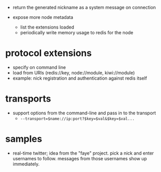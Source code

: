 - return the generated nickname as a system message on connection

- expose more node metadata
    - list the extensions loaded
    - periodically write memory usage to redis for the node

# protocol extensions

- specify on command line
- load from URIs (redis://key, node://module, kiwi://module)
- example: nick registration and authentication against redis itself

# transports

- support options from the command-line and pass in to the transport
    - `--transport=$name://ip:port?$key=$val&$key=$val...`

# samples

- real-time twitter; idea from the "faye" project. pick a nick and 
  enter usernames to follow. messages from those usernames show up
  immediately.
